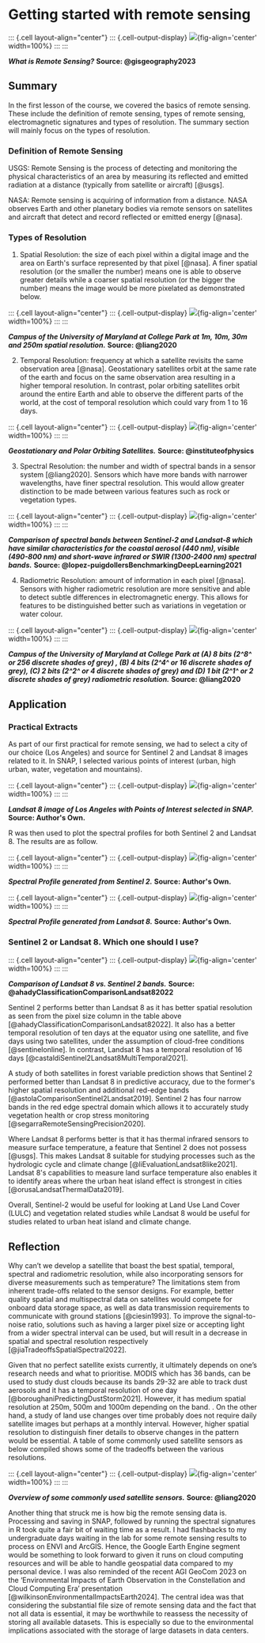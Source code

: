 # Getting started with remote sensing


::: {.cell layout-align="center"}
::: {.cell-output-display}
![](W1Image/What-Is-Remote-Sensing.jpg){fig-align='center' width=100%}
:::
:::


***What is Remote Sensing?*** **Source: @gisgeography2023**

## Summary

In the first lesson of the course, we covered the basics of remote sensing. These include the definition of remote sensing, types of remote sensing, electromagnetic signatures and types of resolution. The summary section will mainly focus on the types of resolution.

### Definition of Remote Sensing

USGS: Remote Sensing is the process of detecting and monitoring the physical characteristics of an area by measuring its reflected and emitted radiation at a distance (typically from satellite or aircraft) [@usgs].

NASA: Remote sensing is acquiring of information from a distance. NASA observes Earth and other planetary bodies via remote sensors on satellites and aircraft that detect and record reflected or emitted energy [@nasa].

### Types of Resolution

1.  Spatial Resolution: the size of each pixel within a digital image and the area on Earth's surface represented by that pixel [@nasa]. A finer spatial resolution (or the smaller the number) means one is able to observe greater details while a coarser spatial resolution (or the bigger the number) means the image would be more pixelated as demonstrated below.


::: {.cell layout-align="center"}
::: {.cell-output-display}
![](W1Image/SpatialResolution.png){fig-align='center' width=100%}
:::
:::


***Campus of the University of Maryland at College Park at 1m, 10m, 30m and 250m spatial resolution.*** **Source: @liang2020**

2.  Temporal Resolution: frequency at which a satellite revisits the same observation area [@nasa]. Geostationary satellites orbit at the same rate of the earth and focus on the same observation area resulting in a higher temporal resolution. In contrast, polar orbiting satellites orbit around the entire Earth and able to observe the different parts of the world, at the cost of temporal resolution which could vary from 1 to 16 days.


::: {.cell layout-align="center"}
::: {.cell-output-display}
![](W1Image/TemporalResolution.png){fig-align='center' width=100%}
:::
:::


***Geostationary and Polar Orbiting Satellites.*** **Source: @instituteofphysics**

3.  Spectral Resolution: the number and width of spectral bands in a sensor system [@liang2020]. Sensors which have more bands with narrower wavelengths, have finer spectral resolution. This would allow greater distinction to be made between various features such as rock or vegetation types.


::: {.cell layout-align="center"}
::: {.cell-output-display}
![](W1Image/SpectralResolution.png){fig-align='center' width=100%}
:::
:::


***Comparison of spectral bands between Sentinel-2 and Landsat-8 which have similar characteristics for the coastal aerosol (440 nm), visible (490-800 nm) and short-wave infrared or SWIR (1300-2400 nm) spectral bands.*** **Source: @lopez-puigdollersBenchmarkingDeepLearning2021**

4.  Radiometric Resolution: amount of information in each pixel [@nasa]. Sensors with higher radiometric resolution are more sensitive and able to detect subtle differences in electromagnetic energy. This allows for features to be distinguished better such as variations in vegetation or water colour.


::: {.cell layout-align="center"}
::: {.cell-output-display}
![](W1Image/RadiometricResolution.png){fig-align='center' width=100%}
:::
:::


***Campus of the University of Maryland at College Park at (A) 8 bits (2^8^ or 256 discrete shades of grey) , (B) 4 bits (2^4^ or 16 discrete shades of grey), (C) 2 bits (2^2^ or 4 discrete shades of grey) and (D) 1 bit (2^1^ or 2 discrete shades of grey) radiometric resolution.*** **Source: @liang2020**

## Application

### Practical Extracts

As part of our first practical for remote sensing, we had to select a city of our choice (Los Angeles) and source for Sentinel 2 and Landsat 8 images related to it. In SNAP, I selected various points of interest (urban, high urban, water, vegetation and mountains).


::: {.cell layout-align="center"}
::: {.cell-output-display}
![](W1Image/PracticalPOI.png){fig-align='center' width=100%}
:::
:::


***Landsat 8 image of Los Angeles with Points of Interest selected in SNAP.*** **Source: Author's Own.**

R was then used to plot the spectral profiles for both Sentinel 2 and Landsat 8. The results are as follow.


::: {.cell layout-align="center"}
::: {.cell-output-display}
![](W1Image/SentinelPractical.png){fig-align='center' width=100%}
:::
:::


***Spectral Profile generated from Sentinel 2.*** **Source: Author's Own.**


::: {.cell layout-align="center"}
::: {.cell-output-display}
![](W1Image/LandsatPractical.png){fig-align='center' width=100%}
:::
:::


***Spectral Profile generated from Landsat 8.*** **Source: Author's Own.**

### Sentinel 2 or Landsat 8. Which one should I use?


::: {.cell layout-align="center"}
::: {.cell-output-display}
![](W1Image/L8vS2.png){fig-align='center' width=100%}
:::
:::


***Comparison of Landsat 8 vs. Sentinel 2 bands.*** **Source: @ahadyClassificationComparisonLandsat82022**

Sentinel 2 performs better than Landsat 8 as it has better spatial resolution as seen from the pixel size column in the table above [@ahadyClassificationComparisonLandsat82022]. It also has a better temporal resolution of ten days at the equator using one satellite, and five days using two satellites, under the assumption of cloud-free conditions [@sentinelonline]. In contrast, Landsat 8 has a temporal resolution of 16 days [@castaldiSentinel2Landsat8MultiTemporal2021].

A study of both satellites in forest variable prediction shows that Sentinel 2 performed better than Landsat 8 in predictive accuracy, due to the former's higher spatial resolution and additional red-edge bands [@astolaComparisonSentinel2Landsat2019]. Sentinel 2 has four narrow bands in the red edge spectral domain which allows it to accurately study vegetation health or crop stress monitoring [@segarraRemoteSensingPrecision2020].

Where Landsat 8 performs better is that it has thermal infrared sensors to measure surface temperature, a feature that Sentinel 2 does not possess [@usgs]. This makes Landsat 8 suitable for studying processes such as the hydrologic cycle and climate change [@liEvaluationLandsat8like2021]. Landsat 8's capabilities to measure land surface temperature also enables it to identify areas where the urban heat island effect is strongest in cities [@orusaLandsatThermalData2019].

Overall, Sentinel-2 would be useful for looking at Land Use Land Cover (LULC) and vegetation related studies while Landsat 8 would be useful for studies related to urban heat island and climate change.

## Reflection

Why can’t we develop a satellite that boast the best spatial, temporal, spectral and radiometric resolution, while also incorporating sensors for diverse measurements such as temperature? The limitations stem from inherent trade-offs related to the sensor designs. For example, better quality spatial and multispectral data on satellites would compete for onboard data storage space, as well as data transmission requirements to communicate with ground stations [@ciesin1993]. To improve the signal-to-noise ratio, solutions such as having a larger pixel size or accepting light from a wider spectral interval can be used, but will result in a decrease in spatial and spectral resolution respectively [@jiaTradeoffsSpatialSpectral2022].

Given that no perfect satellite exists currently, it ultimately depends on one’s research needs and what to prioritise. MODIS which has 36 bands, can be used to study dust clouds because its bands 29-32 are able to track dust aerosols and it has a temporal resolution of one day [@boroughaniPredictingDustStorm2021]. However, it has medium spatial resolution at 250m, 500m and 1000m depending on the band. . On the other hand, a study of land use changes over time probably does not require daily satellite images but perhaps at a monthly interval. However, higher spatial resolution to distinguish finer details to observe changes in the pattern would be essential. A table of some commonly used satellite sensors as below compiled shows some of the tradeoffs between the various resolutions.


::: {.cell layout-align="center"}
::: {.cell-output-display}
![](W1Image/CommonSatellites.png){fig-align='center' width=100%}
:::
:::


***Overview of some commonly used satellite sensors.*** **Source: @liang2020**

Another thing that struck me is how big the remote sensing data is. Processing and saving in SNAP, followed by running the spectral signatures in R took quite a fair bit of waiting time as a result. I had flashbacks to my undergraduate days waiting in the lab for some remote sensing results to process on ENVI and ArcGIS. Hence, the Google Earth Engine segment would be something to look forward to given it runs on cloud computing resources and will be able to handle geospatial data compared to my personal device. I was also reminded of the recent AGI GeoCom 2023 on the ‘Environmental Impacts of Earth Observation in the Constellation and Cloud Computing Era’ presentation [@wilkinsonEnvironmentalImpactsEarth2024]. The central idea was that considering the substantial file size of remote sensing data and the fact that not all data is essential, it may be worthwhile to reassess the necessity of storing all available datasets. This is especially so due to the environmental implications associated with the storage of large datasets in data centers.

